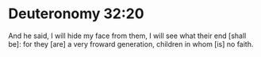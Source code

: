 # Deuteronomy 32:20

And he said, I will hide my face from them, I will see what their end [shall be]: for they [are] a very froward generation, children in whom [is] no faith.